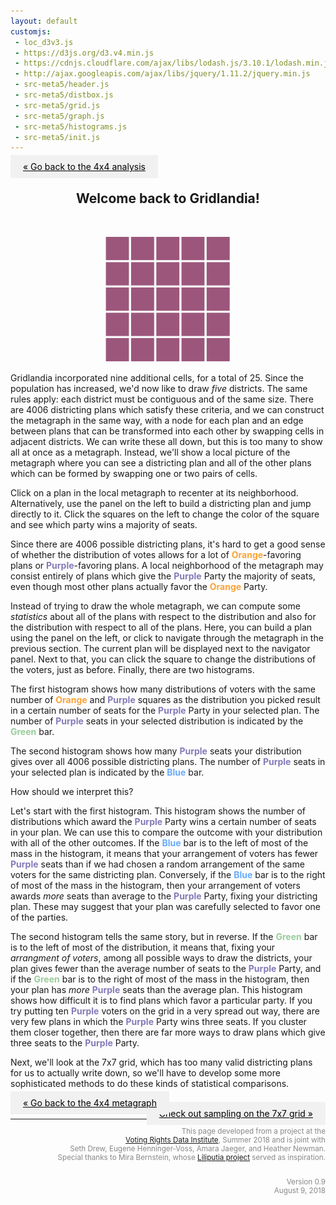 ```yaml
---
layout: default
customjs:
 - loc_d3v3.js
 - https://d3js.org/d3.v4.min.js
 - https://cdnjs.cloudflare.com/ajax/libs/lodash.js/3.10.1/lodash.min.js
 - http://ajax.googleapis.com/ajax/libs/jquery/1.11.2/jquery.min.js
 - src-meta5/header.js
 - src-meta5/distbox.js
 - src-meta5/grid.js
 - src-meta5/graph.js
 - src-meta5/histograms.js
 - src-meta5/init.js
---
```



<style>


.previous {
    background-color: #f1f1f1;
    color: black;
}

.next {
    background-color: #f1f1f1;
    color: black;
}

.round {
    border-radius: 50%;
}
</style>

<p style="text-align:left;">
<a href="./metagrid" class="previous" style="padding: 10px 20px">&laquo; Go back to the 4x4 analysis</a>
</p>


<center>
<h2> Welcome back to Gridlandia!</h2>
<br/>
<p align="center">
  <img width="200"  src="imgs/blankgrid5.png?raw=true"><br />

</p>

</center>


Gridlandia incorporated nine additional cells, for a total of 25.  Since the population has increased, we'd now like to draw *five* districts.  The same rules apply: each district must be contiguous and of the same size.  There are 4006 districting plans which satisfy these criteria, and we can construct the metagraph in the same way, with a node for each plan and an edge between plans that can be transformed into each other by swapping cells in adjacent districts.  We can write these all down, but this is too many to show all at once as a metagraph.  Instead, we'll show a local picture of the metagraph where you can see a districting plan and all of the other plans which can be formed by swapping one or two pairs of cells.


Click on a plan in the local metagraph to recenter at its neighborhood.  Alternatively, use the panel on the left to build a districting plan and jump directly to it.  Click the squares on the left to change the color of the square and see which party wins a majority of seats.





<div id="chart1" style="width:100% text-align:left"></div>



Since there are 4006 possible districting plans, it's hard to get a good sense of whether the distribution of votes allows for a lot of <span style="color:#fca336"><b>Orange</b></span>-favoring plans or <span style="color:#857ab8"><b>Purple</b></span>-favoring plans.  A local neighborhood of the metagraph may consist entirely of plans which give the <span style="color:#857ab8"><b>Purple</b></span> Party the majority of seats, even though most other plans actually favor the <span style="color:#fca336"><b>Orange</b></span> Party.

Instead of trying to draw the whole metagraph, we can compute some *statistics* about all of the plans with respect to the distribution and also for the distribution with respect to all of the plans.  Here, you can build a plan using the panel on the left, or click to navigate through the metagraph in the previous section.  The current plan will be displayed next to the navigator panel.  Next to that, you can click the square to change the distributions of the voters, just as before.  Finally, there are two histograms.  

The first histogram shows how many distributions of voters with the same number of <span style="color:#fca336"><b>Orange</b></span> and <span style="color:#857ab8"><b>Purple</b></span> squares as the distribution you picked result in a certain number of seats for the <span style="color:#857ab8"><b>Purple</b></span> Party in your selected plan.  The number of <span style="color:#857ab8"><b>Purple</b></span> seats in your selected distribution is indicated by the <span style="color:#99CC9A"><b>Green</b></span> bar.

The second histogram shows how many <span style="color:#857ab8"><b>Purple</b></span> seats your distribution gives over all 4006 possible districting plans.  The number of <span style="color:#857ab8"><b>Purple</b></span> seats in your selected plan is indicated by the <span style="color:#66ABFF"><b>Blue</b></span> bar.


<div id="chart2" style="width:100% text-align:left"></div>



How should we interpret this?  

Let's start with the first histogram. This histogram shows the number of distributions which award the <span style="color:#857ab8"><b>Purple</b></span> Party wins a certain number of seats in your plan.  We can use this to compare the outcome with your distribution with all of the other outcomes.  If the <span style="color:#66ABFF"><b>Blue</b></span> bar is to the left of most of the mass in the histogram, it means that your arrangement of voters has fewer <span style="color:#857ab8"><b>Purple</b></span> seats than if we had chosen a random arrangement of the same voters for the same districting plan.  Conversely, if the <span style="color:#66ABFF"><b>Blue</b></span> bar is to the right of most of the mass in the histogram, then your arrangement of voters awards *more* seats than average to the <span style="color:#857ab8"><b>Purple</b></span> Party, fixing your districting plan.  These may suggest that your plan was carefully selected to favor one of the parties.

The second histogram tells the same story, but in reverse.  If the <span style="color:#99CC9A"><b>Green</b></span> bar is to the left of most of the distribution, it means that, fixing your *arrangment of voters*, among all possible ways to draw the districts, your plan gives fewer than the average number of seats to the <span style="color:#857ab8"><b>Purple</b></span> Party, and if the <span style="color:#99CC9A"><b>Green</b></span> bar is to the right of most of the mass in the histogram, then your plan has *more* <span style="color:#857ab8"><b>Purple</b></span> seats than the average plan.  This histogram shows how difficult it is to find plans which favor a particular party.  If you try putting ten <span style="color:#857ab8"><b>Purple</b></span> voters on the grid in a very spread out way, there are very few plans in which the <span style="color:#857ab8"><b>Purple</b></span> Party wins three seats.  If you cluster them closer together, then there are far more ways to draw plans which give three seats to the <span style="color:#857ab8"><b>Purple</b></span> Party.



Next, we'll look at the 7x7 grid, which has too many valid districting plans for us to actually write down, so we'll have to develop some more sophisticated methods to do these kinds of statistical comparisons.

<p style="text-align:left;">
<a href="./metagrid" class="previous" style="padding: 10px 20px">&laquo; Go back to the 4x4 metagraph</a>
<span style="float:right;"><a href="./metagrid-3" class="next" style="padding: 10px 20px"> Check out sampling on the 7x7 grid &raquo;</a></span>

</p>


<div style="text-align:right; color:#888888;line-height:14px" width="100%"><small>
<hr style="width:100%">

This page developed from a project at the<br/>
<a href="http://gerrydata.org">Voting Rights Data Institute</a>,
Summer 2018 and is joint with<br/>
Seth Drew, Eugene Henninger-Voss, Amara Jaeger, and Heather Newman.<br/>
Special thanks to Mira Bernstein, whose <a href="https://docs.google.com/spreadsheets/d/1U8XXRwwJ3zLLu9Xx-xsrePBFsCXkYYFj_MB4t-ZaZ4k/edit#gid=2131508220">Liliputia project</a> served as inspiration.<br/><br/>

Version 0.9<br/>
August 9, 2018<br/>


</small>
</div>


<!-- 
<span style="color:#857ab8"><b>Purple</b></span>
<span style="color:#fca336"><b>Orange</b></span>
<span style="color:#99CC9A"><b>Green</b></span>
<span style="color:#66ABFF"><b>Blue</b></span>
-->